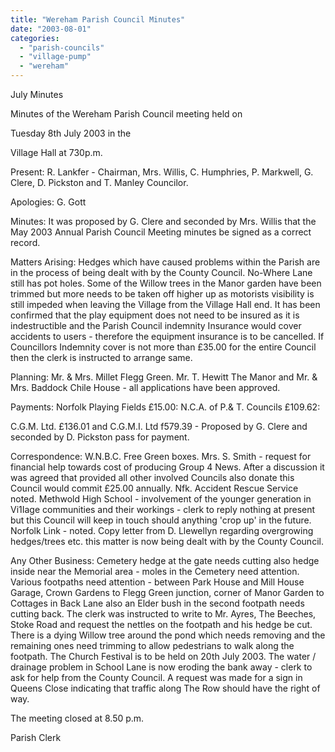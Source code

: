 ```yaml
---
title: "Wereham Parish Council Minutes"
date: "2003-08-01"
categories: 
  - "parish-councils"
  - "village-pump"
  - "wereham"
---
```


July Minutes

Minutes of the Wereham Parish Council meeting held on

Tuesday 8th July 2003 in the

Village Hall at 730p.m.

Present: R. Lankfer - Chairman, Mrs. Willis, C. Humphries, P. Markwell, G. Clere, D. Pickston and T. Manley Councilor.

Apologies: G. Gott

Minutes: It was proposed by G. Clere and seconded by Mrs. Willis that the May 2003 Annual Parish Council Meeting minutes be signed as a correct record.

Matters Arising: Hedges which have caused problems within the Parish are in the process of being dealt with by the County Council. No-Where Lane still has pot holes. Some of the Willow trees in the Manor garden have been trimmed but more needs to be taken off higher up as motorists visibility is still impeded when leaving the Village from the Village Hall end. It has been confirmed that the play equipment does not need to be insured as it is indestructible and the Parish Council indemnity Insurance would cover accidents to users - therefore the equipment insurance is to be cancelled. If Councillors Indemnity cover is not more than £35.00 for the entire Council then the clerk is instructed to arrange same.

Planning: Mr. & Mrs. Millet FIegg Green. Mr. T. Hewitt The Manor and Mr. & Mrs. Baddock Chile House - all applications have been approved.

Payments: Norfolk Playing Fields £15.00: N.C.A. of P.& T. Councils £109.62:

C.G.M. Ltd. £136.01 and C.G.M.I. Ltd f579.39 - Proposed by G. Clere and seconded by D. Pickston pass for payment.

Correspondence: W.N.B.C. Free Green boxes. Mrs. S. Smith - request for financial help towards cost of producing Group 4 News. After a discussion it was agreed that provided all other involved Councils also donate this Council would commit £25.00 annually. Nfk. Accident Rescue Service noted. Methwold High School - involvement of the younger generation in Vi1Iage communities and their workings - clerk to reply nothing at present but this Council will keep in touch should anything 'crop up' in the future. Norfolk Link - noted. Copy letter from D. Llewellyn regarding overgrowing hedges/trees etc. this matter is now being dealt with by the County Council.

Any Other Business: Cemetery hedge at the gate needs cutting also hedge inside near the Memorial area - moles in the Cemetery need attention. Various footpaths need attention - between Park House and Mill House Garage, Crown Gardens to Flegg Green junction, corner of Manor Garden to Cottages in Back Lane also an Elder bush in the second footpath needs cutting back. The clerk was instructed to write to Mr. Ayres, The Beeches, Stoke Road and request the nettles on the footpath and his hedge be cut. There is a dying Willow tree around the pond which needs removing and the remaining ones need trimming to allow pedestrians to walk along the footpath. The Church Festival is to be held on 20th July 2003. The water / drainage problem in School Lane is now eroding the bank away - clerk to ask for help from the County Council. A request was made for a sign in Queens Close indicating that traffic along The Row should have the right of way.

The meeting closed at 8.50 p.m.

Parish Clerk
